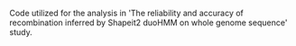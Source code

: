 Code utilized for the analysis in 'The reliability and accuracy of recombination inferred by Shapeit2 duoHMM on whole genome sequence' study. 
